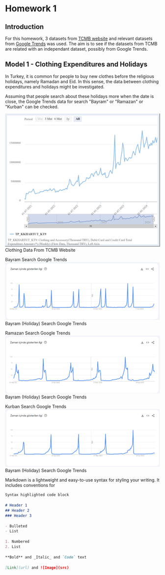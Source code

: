 # Homework 1

## Introduction

For this homework, 3 datasets from [TCMB website](https://evds2.tcmb.gov.tr/) and relevant datasets from [Google Trends](http://trends.google.com/) was used. The aim is to see if the datasets from TCMB are related with an independant dataset, possibly from Google Trends.

## Model 1 - Clothing Expenditures and Holidays

In Turkey, it is common for people to buy new clothes before the religious holidays, namely Ramadan and Eid. In this sense, the data between clothing expenditures and holidays might be investigated.

Assuming that people search about these holidays more when the date is close, the Google Trends data for search "Bayram" or "Ramazan" or "Kurban" can be checked.


![Clothing Data From TCMB Website](https://raw.githubusercontent.com/BU-IE-360/spring24-EmreCaganKanli/main/homework1/giyim%20data%20plot.jpeg)
Clothing Data From TCMB Website


Bayram Search Google Trends
![Bayram (Holiday) Search Google Trends](https://raw.githubusercontent.com/BU-IE-360/spring24-EmreCaganKanli/main/homework1/bayram%20google%20trend%20plot.png)
Bayram (Holiday) Search Google Trends


Ramazan Search Google Trends
![Bayram (Holiday) Search Google Trends](https://raw.githubusercontent.com/BU-IE-360/spring24-EmreCaganKanli/main/homework1/ramazan%20trend%20plot.png)
Bayram (Holiday) Search Google Trends


Kurban Search Google Trends
![Bayram (Holiday) Search Google Trends](https://raw.githubusercontent.com/BU-IE-360/spring24-EmreCaganKanli/main/homework1/kurban%20trend%20plot.png)
Bayram (Holiday) Search Google Trends





Markdown is a lightweight and easy-to-use syntax for styling your writing. It includes conventions for

```markdown
Syntax highlighted code block

# Header 1
## Header 2
### Header 3

- Bulleted
- List

1. Numbered
2. List

**Bold** and _Italic_ and `Code` text

[Link](url) and ![Image](src)
```
